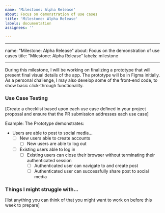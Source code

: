 ```yaml
---
name: 'Milestone: Alpha Release'
about: Focus on demonstration of use cases
title: 'Milestone: Alpha Release'
labels: documentation
assignees: ''

---
```


---

name: "Milestone: Alpha Release"
about: Focus on the demonstration of use cases
title: "Milestone: Alpha Release"
labels: milestone

---

During this milestone, I will be working on finalizing a prototype that will present final visual details of the app. The prototype will be in Figma initially. As a personal challenge, I may also develop some of the front-end code, to show basic click-through functionality. 

### Use Case Testing

[Create a checklist based upon each use case defined in your project proposal and ensure that the PR submission addresses each use case]

Example: The Prototype demonstrates:

* Users are able to post to social media...
  * [ ] New users able to create accounts
    * [ ] New users are able to log out
  * [ ] Existing users able to log in
    * [ ] Existing users can close their browser without terminating their authenticated session
      * [ ] Authenticated user can navigate to and create post
      * [ ] Authenticated user can successfully share post to social media

### Things I might struggle with...

[list anything you can think of that you might want to work on before this week to prepare]
